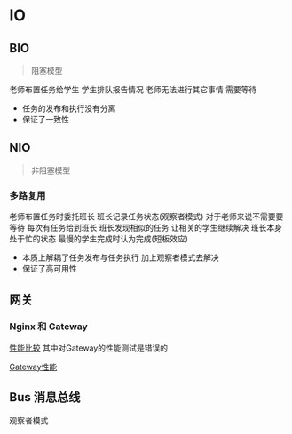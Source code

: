 # IO

## BIO
> 阻塞模型

老师布置任务给学生 学生排队报告情况
老师无法进行其它事情 需要等待

+ 任务的发布和执行没有分离
+ 保证了一致性

## NIO
> 非阻塞模型

### 多路复用

老师布置任务时委托班长
班长记录任务状态(观察者模式)
对于老师来说不需要要等待 每次有任务给到班长
班长发现相似的任务 让相关的学生继续解决
班长本身处于忙的状态
最慢的学生完成时认为完成(短板效应)

+ 本质上解耦了任务发布与任务执行 加上观察者模式去解决
+ 保证了高可用性


## 网关

### Nginx 和 Gateway

[性能比较](https://www.bilibili.com/read/cv5795313/)
其中对Gateway的性能测试是错误的

[Gateway性能](https://www.itmuch.com/spring-cloud-sum/performance-zuul-and-gateway-linkerd/)

## Bus 消息总线
观察者模式

